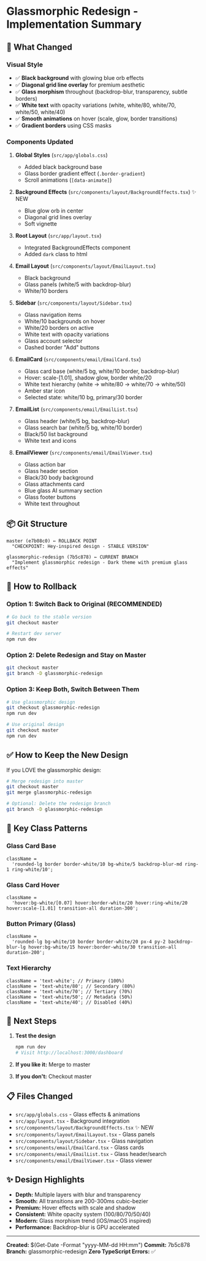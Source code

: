 # Glassmorphic Redesign - Implementation Summary

## 🎨 **What Changed**

### **Visual Style**

- ✅ **Black background** with glowing blue orb effects
- ✅ **Diagonal grid line overlay** for premium aesthetic
- ✅ **Glass morphism** throughout (backdrop-blur, transparency, subtle borders)
- ✅ **White text** with opacity variations (white, white/80, white/70, white/50, white/40)
- ✅ **Smooth animations** on hover (scale, glow, border transitions)
- ✅ **Gradient borders** using CSS masks

### **Components Updated**

1. **Global Styles** (`src/app/globals.css`)
   - Added black background base
   - Glass border gradient effect (`.border-gradient`)
   - Scroll animations (`[data-animate]`)

2. **Background Effects** (`src/components/layout/BackgroundEffects.tsx`) ✨ NEW
   - Blue glow orb in center
   - Diagonal grid lines overlay
   - Soft vignette

3. **Root Layout** (`src/app/layout.tsx`)
   - Integrated BackgroundEffects component
   - Added `dark` class to html

4. **Email Layout** (`src/components/layout/EmailLayout.tsx`)
   - Black background
   - Glass panels (white/5 with backdrop-blur)
   - White/10 borders

5. **Sidebar** (`src/components/layout/Sidebar.tsx`)
   - Glass navigation items
   - White/10 backgrounds on hover
   - White/20 borders on active
   - White text with opacity variations
   - Glass account selector
   - Dashed border "Add" buttons

6. **EmailCard** (`src/components/email/EmailCard.tsx`)
   - Glass card base (white/5 bg, white/10 border, backdrop-blur)
   - Hover: scale-[1.01], shadow glow, border white/20
   - White text hierarchy (white -> white/80 -> white/70 -> white/50)
   - Amber star icon
   - Selected state: white/10 bg, primary/30 border

7. **EmailList** (`src/components/email/EmailList.tsx`)
   - Glass header (white/5 bg, backdrop-blur)
   - Glass search bar (white/5 bg, white/10 border)
   - Black/50 list background
   - White text and icons

8. **EmailViewer** (`src/components/email/EmailViewer.tsx`)
   - Glass action bar
   - Glass header section
   - Black/30 body background
   - Glass attachments card
   - Blue glass AI summary section
   - Glass footer buttons
   - White text throughout

## 📦 **Git Structure**

```
master (e7b08c0) ← ROLLBACK POINT
  "CHECKPOINT: Hey-inspired design - STABLE VERSION"

glassmorphic-redesign (7b5c878) ← CURRENT BRANCH
  "Implement glassmorphic redesign - Dark theme with premium glass effects"
```

## 🔄 **How to Rollback**

### **Option 1: Switch Back to Original (RECOMMENDED)**

```bash
# Go back to the stable version
git checkout master

# Restart dev server
npm run dev
```

### **Option 2: Delete Redesign and Stay on Master**

```bash
git checkout master
git branch -D glassmorphic-redesign
```

### **Option 3: Keep Both, Switch Between Them**

```bash
# Use glassmorphic design
git checkout glassmorphic-redesign
npm run dev

# Use original design
git checkout master
npm run dev
```

## ✅ **How to Keep the New Design**

If you LOVE the glassmorphic design:

```bash
# Merge redesign into master
git checkout master
git merge glassmorphic-redesign

# Optional: Delete the redesign branch
git branch -D glassmorphic-redesign
```

## 🎯 **Key Class Patterns**

### **Glass Card Base**

```tsx
className =
  'rounded-lg border border-white/10 bg-white/5 backdrop-blur-md ring-1 ring-white/10';
```

### **Glass Card Hover**

```tsx
className =
  'hover:bg-white/[0.07] hover:border-white/20 hover:ring-white/20 hover:scale-[1.01] transition-all duration-300';
```

### **Button Primary (Glass)**

```tsx
className =
  'rounded-lg bg-white/10 border border-white/20 px-4 py-2 backdrop-blur-lg hover:bg-white/15 hover:border-white/30 transition-all duration-200';
```

### **Text Hierarchy**

```tsx
className = 'text-white'; // Primary (100%)
className = 'text-white/80'; // Secondary (80%)
className = 'text-white/70'; // Tertiary (70%)
className = 'text-white/50'; // Metadata (50%)
className = 'text-white/40'; // Disabled (40%)
```

## 🚀 **Next Steps**

1. **Test the design**

   ```bash
   npm run dev
   # Visit http://localhost:3000/dashboard
   ```

2. **If you like it:** Merge to master
3. **If you don't:** Checkout master

## 📋 **Files Changed**

- `src/app/globals.css` - Glass effects & animations
- `src/app/layout.tsx` - Background integration
- `src/components/layout/BackgroundEffects.tsx` ✨ NEW
- `src/components/layout/EmailLayout.tsx` - Glass panels
- `src/components/layout/Sidebar.tsx` - Glass navigation
- `src/components/email/EmailCard.tsx` - Glass cards
- `src/components/email/EmailList.tsx` - Glass header/search
- `src/components/email/EmailViewer.tsx` - Glass viewer

## ✨ **Design Highlights**

- **Depth:** Multiple layers with blur and transparency
- **Smooth:** All transitions are 200-300ms cubic-bezier
- **Premium:** Hover effects with scale and shadow
- **Consistent:** White opacity system (100/80/70/50/40)
- **Modern:** Glass morphism trend (iOS/macOS inspired)
- **Performance:** Backdrop-blur is GPU accelerated

---

**Created:** $(Get-Date -Format "yyyy-MM-dd HH:mm")
**Commit:** 7b5c878
**Branch:** glassmorphic-redesign
**Zero TypeScript Errors:** ✅
